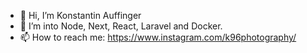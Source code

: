 - 👋 Hi, I’m Konstantin Auffinger
- 👀 I’m into Node, Next, React, Laravel and Docker.
- 📫 How to reach me: https://www.instagram.com/k96photography/
